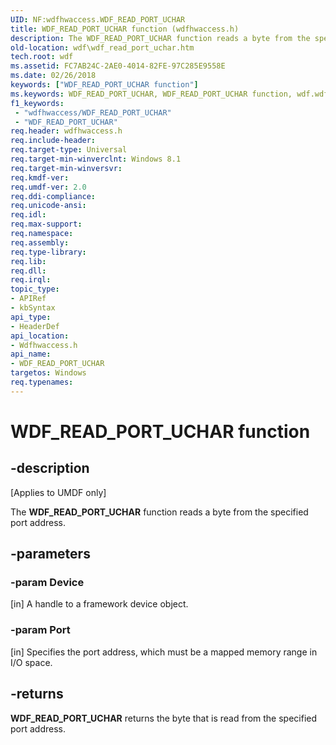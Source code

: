 ```yaml
---
UID: NF:wdfhwaccess.WDF_READ_PORT_UCHAR
title: WDF_READ_PORT_UCHAR function (wdfhwaccess.h)
description: The WDF_READ_PORT_UCHAR function reads a byte from the specified port address.
old-location: wdf\wdf_read_port_uchar.htm
tech.root: wdf
ms.assetid: FC7AB24C-2AE0-4014-82FE-97C285E9558E
ms.date: 02/26/2018
keywords: ["WDF_READ_PORT_UCHAR function"]
ms.keywords: WDF_READ_PORT_UCHAR, WDF_READ_PORT_UCHAR function, wdf.wdf_read_port_uchar, wdfhwaccess/WDF_READ_PORT_UCHAR
f1_keywords:
 - "wdfhwaccess/WDF_READ_PORT_UCHAR"
 - "WDF_READ_PORT_UCHAR"
req.header: wdfhwaccess.h
req.include-header: 
req.target-type: Universal
req.target-min-winverclnt: Windows 8.1
req.target-min-winversvr: 
req.kmdf-ver: 
req.umdf-ver: 2.0
req.ddi-compliance: 
req.unicode-ansi: 
req.idl: 
req.max-support: 
req.namespace: 
req.assembly: 
req.type-library: 
req.lib: 
req.dll: 
req.irql: 
topic_type:
- APIRef
- kbSyntax
api_type:
- HeaderDef
api_location:
- Wdfhwaccess.h
api_name:
- WDF_READ_PORT_UCHAR
targetos: Windows
req.typenames: 
---
```


# WDF_READ_PORT_UCHAR function


## -description


<p class="CCE_Message">[Applies to UMDF only]</p>

The <b>WDF_READ_PORT_UCHAR</b>  function reads a byte from the specified port address.


## -parameters




### -param Device 
[in]
A handle to a framework device object.


### -param Port 
[in]
Specifies the port address, which must be a mapped memory range in I/O space.


## -returns



<b>WDF_READ_PORT_UCHAR</b> returns the byte that is read from the specified port address.



